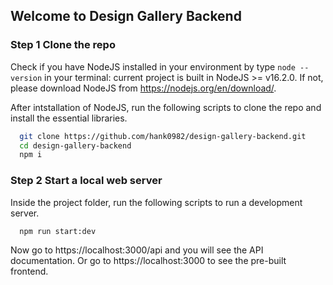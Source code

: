 ## Welcome to Design Gallery Backend

### Step 1 Clone the repo
  Check if you have NodeJS installed in your environment by type ```node --version``` in your terminal: current project is built in NodeJS >= v16.2.0. If not, please download NodeJS from https://nodejs.org/en/download/.
  
  After intstallation of NodeJS, run the following scripts to clone the repo and install the essential libraries.
  ```zsh
    git clone https://github.com/hank0982/design-gallery-backend.git
    cd design-gallery-backend
    npm i
  ```
### Step 2 Start a local web server
  Inside the project folder, run the following scripts to run a development server.
  ```zsh
    npm run start:dev
  ```
  Now go to https://localhost:3000/api and you will see the API documentation. Or go to https://localhost:3000 to see the pre-built frontend.
